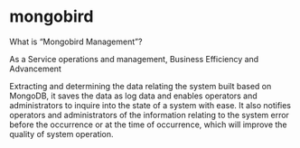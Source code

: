 mongobird
=========

What is “Mongobird Management”?

As a Service operations and management, Business Efficiency and Advancement

Extracting and determining the data relating the system built based on MongoDB, it saves the data as log data and enables operators and administrators to inquire into the state of a system with ease. It also notifies operators and administrators of the information relating to the system error before the occurrence or at the time of occurrence, which will improve the quality of system operation.
